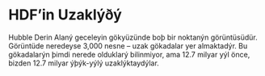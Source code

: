 # HDF’in Uzaklýðý

Hubble Derin Alaný geceleyin gökyüzünde boþ bir noktanýn görüntüsüdür. Görüntüde
neredeyse 3,000 nesne – uzak gökadalar yer almaktadýr. Bu gökadalarýn þimdi
nerede olduklarý bilinmiyor, ama 12.7 milyar yýl önce, bizden 12.7 milyar
ýþýk-yýlý uzaklýktaydýlar.
